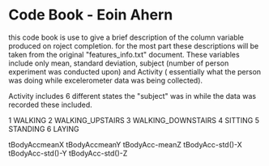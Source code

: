 Code Book - Eoin Ahern
======================


this code book is use to give a brief description of the column variable produced on roject completion.
for the most part these descriptions will be taken from the original "features_info.txt" document.
These variables include only mean, standard deviation, subject (number of person experiment was conducted upon) and
Activity ( essentially what the person was doing while excelerometer data was being collected).

Activity includes 6 different states the "subject" was in while the data was recorded these included.


1 WALKING
2 WALKING_UPSTAIRS
3 WALKING_DOWNSTAIRS
4 SITTING
5 STANDING
6 LAYING



 tBodyAccmeanX
 tBodyAccmeanY
 tBodyAcc-meanZ
 tBodyAcc-std()-X
 tBodyAcc-std()-Y
 tBodyAcc-std()-Z






